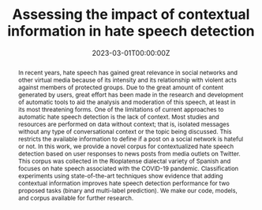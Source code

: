 ---
title: Assessing the impact of contextual information in hate speech detection

# subtitle: Evidence from the Case of the Greater Buenos Aires Agglomerate
 
# publication: '*Territorios*, (47)'



# author_notes:
# - Equal contribution
# - Equal contribution

authors:
- Juan Manuel Pérez
- Franco Luque
- Demian Zayat
- Martín Kondratzky
- Agustín Moro
- Pablo Santiago Serrati
- Joaquín Zajac
- Paula Miguel
- Natalia Debandi
- Agustín Gravano
- Viviana Cotik

abstract: "In recent years, hate speech has gained great relevance in social networks and other virtual media because of its intensity and its relationship with violent acts against members of protected groups. Due to the great amount of content generated by users, great effort has been made in the research and development of automatic tools to aid the analysis and moderation of this speech, at least in its most threatening forms. One of the limitations of current approaches to automatic hate speech detection is the lack of context. Most studies and resources are performed on data without context; that is, isolated messages without any type of conversational context or the topic being discussed. This restricts the available information to define if a post on a social network is hateful or not. In this work, we provide a novel corpus for contextualized hate speech detection based on user responses to news posts from media outlets on Twitter. This corpus was collected in the Rioplatense dialectal variety of Spanish and focuses on hate speech associated with the COVID-19 pandemic. Classification experiments using state-of-the-art techniques show evidence that adding contextual information improves hate speech detection performance for two proposed tasks (binary and multi-label prediction). We make our code, models, and corpus available for further research."

tags:
- NLP
- Text Classification
- Hate Speech detection with contextual information
- Spanish annotated corpus
- COVID-19 Hate Speech

date: "2023-03-01T00:00:00Z"
doi: "https://doi.org/10.48550/arXiv.2210.00465"
featured: true
image:
  focal_point: ""
  preview_only: false
projects: []

# Publication type.
# Legend: 0 = Uncategorized; 1 = Conference paper; 2 = Journal article;
# 3 = Preprint / Working Paper; 4 = Report; 5 = Book; 6 = Book section;
# 7 = Thesis; 8 = Patent
publication_types: ["3"]
publishDate: "2023-03-07T00:00:00Z"

url_pdf: 'hhttps://arxiv.org/pdf/2210.00465.pdf'
---